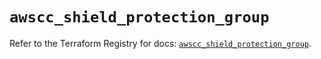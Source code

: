 # `awscc_shield_protection_group`

Refer to the Terraform Registry for docs: [`awscc_shield_protection_group`](https://registry.terraform.io/providers/hashicorp/awscc/0.70.0/docs/resources/shield_protection_group).
